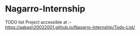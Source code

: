 # Nagarro-Internship
TODO list Project accessible at :-https://aakash20022001.github.io/Nagarro-Internship/Todo-List/
